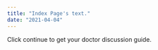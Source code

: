 ```yaml
---
title: "Index Page's text."
date: "2021-04-04"
---
```


Click continue to get your doctor discussion guide.
